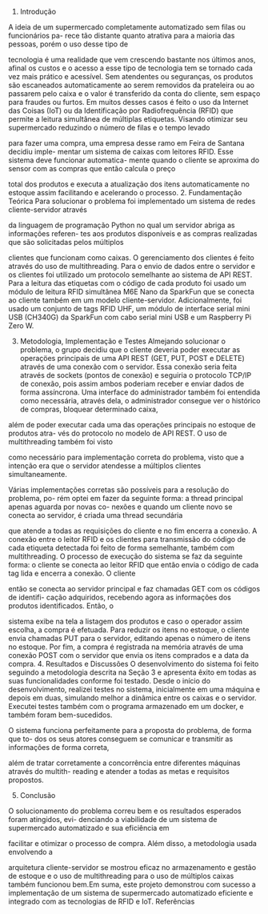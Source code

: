 1. Introdução

A ideia de um supermercado completamente automatizado sem filas ou funcionários pa-
rece tão distante quanto atrativa para a maioria das pessoas, porém o uso desse tipo de

tecnologia é uma realidade que vem crescendo bastante nos últimos anos, afinal os custos
e o acesso a esse tipo de tecnologia tem se tornado cada vez mais prático e acessível.
Sem atendentes ou seguranças, os produtos são escaneados automaticamente ao
serem removidos da prateleira ou ao passarem pelo caixa e o valor é transferido da conta
do cliente, sem espaço para fraudes ou furtos. Em muitos desses casos é feito o uso da
Internet das Coisas (IoT) ou da Identificação por Radiofrequência (RFID) que permite a
leitura simultânea de múltiplas etiquetas.
Visando otimizar seu supermercado reduzindo o número de filas e o tempo levado

para fazer uma compra, uma empresa desse ramo em Feira de Santana decidiu imple-
mentar um sistema de caixas com leitores RFID. Esse sistema deve funcionar automatica-
mente quando o cliente se aproxima do sensor com as compras que então calcula o preço

total dos produtos e executa a atualização dos itens automaticamente no estoque assim
facilitando e acelerando o processo.
2. Fundamentação Teórica
Para solucionar o problema foi implementado um sistema de redes cliente-servidor através

da linguagem de programação Python no qual um servidor abriga as informações referen-
tes aos produtos disponíveis e as compras realizadas que são solicitadas pelos múltiplos

clientes que funcionam como caixas. O gerenciamento dos clientes é feito através do uso
de multithreading.
Para o envio de dados entre o servidor e os clientes foi utilizado um protocolo
semelhante ao sistema de API REST. Para a leitura das etiquetas com o código de cada
produto foi usado um módulo de leitura RFID simultânea M6E Nano da SparkFun que
se conecta ao cliente também em um modelo cliente-servidor. Adicionalmente, foi usado
um conjunto de tags RFID UHF, um módulo de interface serial mini USB (CH340G) da
SparkFun com cabo serial mini USB e um Raspberry Pi Zero W.

3. Metodologia, Implementação e Testes
Almejando solucionar o problema, o grupo decidiu que o cliente deveria poder executar
as operaçöes principais de uma API REST (GET, PUT, POST e DELETE) através de uma
conexão com o servidor. Essa conexão seria feita através de sockets (pontos de conexão)
e seguiria o protocolo TCP/IP de conexão, pois assim ambos poderiam receber e enviar
dados de forma assíncrona.
Uma interface do administrador também foi entendida como necessária, através
dela, o administrador consegue ver o histórico de compras, bloquear determinado caixa,

além de poder executar cada uma das operações principais no estoque de produtos atra-
vés do protocolo no modelo de API REST. O uso de multithreading também foi visto

como necessário para implementação correta do problema, visto que a intenção era que o
servidor atendesse a múltiplos clientes simultaneamente.

Várias implementações corretas são possíveis para a resolução do problema, po-
rém optei em fazer da seguinte forma: a thread principal apenas aguarda por novas co-
nexões e quando um cliente novo se conecta ao servidor, é criada uma thread secundária

que atende a todas as requisições do cliente e no fim encerra a conexão. A conexão entre
o leitor RFID e os clientes para transmissão do código de cada etiqueta detectada foi feito
de forma semelhante, também com multithreading.
O processo de execução do sistema se faz da seguinte forma: o cliente se conecta
ao leitor RFID que então envia o código de cada tag lida e encerra a conexão. O cliente

então se conecta ao servidor principal e faz chamadas GET com os códigos de identifi-
cação adquiridos, recebendo agora as informações dos produtos identificados. Então, o

sistema exibe na tela a listagem dos produtos e caso o operador assim escolha, a compra
é efetuada.
Para reduzir os itens no estoque, o cliente envia chamadas PUT para o servidor,
editando apenas o número de itens no estoque. Por fim, a compra é registrada na memória
através de uma conexão POST com o servidor que envia os itens comprados e a data da
compra.
4. Resultados e Discussões
O desenvolvimento do sistema foi feito seguindo a metodologia descrita na Seção 3 e
apresenta êxito em todas as suas funcionalidades conforme foi testado. Desde o início do
desenvolvimento, realizei testes no sistema, inicialmente em uma máquina e depois em
duas, simulando melhor a dinâmica entre os caixas e o servidor. Executei testes também
com o programa armazenado em um docker, e também foram bem-sucedidos.

O sistema funciona perfeitamente para a proposta do problema, de forma que to-
dos os seus atores conseguem se comunicar e transmitir as informações de forma correta,

além de tratar corretamente a concorrência entre diferentes máquinas através do multith-
reading e atender a todas as metas e requisitos propostos.

5. Conclusão

O solucionamento do problema correu bem e os resultados esperados foram atingidos, evi-
denciando a viabilidade de um sistema de supermercado automatizado e sua eficiência em

facilitar e otimizar o processo de compra. Além disso, a metodologia usada envolvendo a

arquitetura cliente-servidor se mostrou eficaz no armazenamento e gestão de estoque e o
uso de multithreading para o uso de múltiplos caixas também funcionou bem.Em suma,
este projeto demonstrou com sucesso a implementação de um sistema de supermercado
automatizado eficiente e integrado com as tecnologias de RFID e IoT.
Referências
